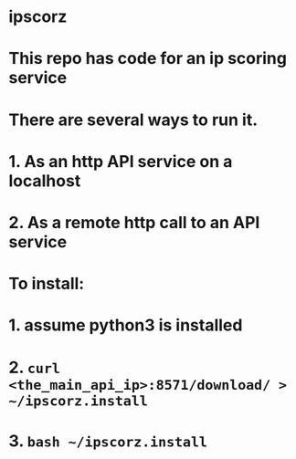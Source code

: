 # ipscorz

# This repo has code for an ip scoring service


# There are several ways to run it.
# 
# 1. As an http API service on a localhost
# 2. As a remote http call to an API service

# To install:
#  1. assume python3 is installed
#  2. `curl <the_main_api_ip>:8571/download/ > ~/ipscorz.install`
#  3. `bash ~/ipscorz.install`

